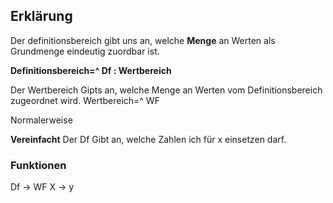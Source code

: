 
## Erklärung
Der definitionsbereich gibt uns an, welche **Menge** an Werten als Grundmenge eindeutig zuordbar ist.

**Definitionsbereich=^ Df : Wertbereich**

Der Wertbereich Gipts an, welche Menge an Werten vom Definitionsbereich zugeordnet wird.
Wertbereich=^ WF

Normalerweise  

**Vereinfacht**
Der Df Gibt an, welche Zahlen ich für x einsetzen darf.
### Funktionen

Df -> WF
X  -> y
